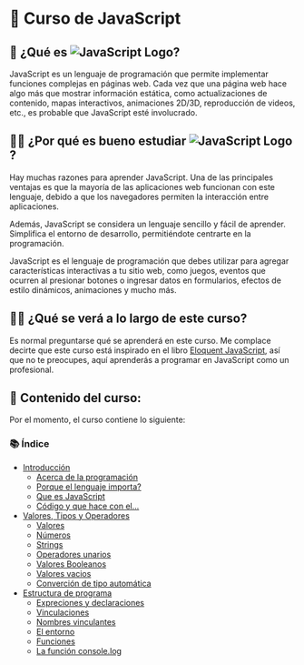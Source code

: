 # 📖 Curso de JavaScript

## 🤔 ¿Qué es ![JavaScript Logo](https://img.shields.io/badge/JavaScript-F7DF1E?style=flat&logo=javascript&logoColor=white)?

JavaScript es un lenguaje de programación que permite implementar funciones complejas en páginas web. Cada vez que una página web hace algo más que mostrar información estática, como actualizaciones de contenido, mapas interactivos, animaciones 2D/3D, reproducción de videos, etc., es probable que JavaScript esté involucrado.

## 🤷‍♂️ ¿Por qué es bueno estudiar ![JavaScript Logo](https://img.shields.io/badge/JavaScript-F7DF1E?style=flat&logo=javascript&logoColor=white)?

Hay muchas razones para aprender JavaScript. Una de las principales ventajas es que la mayoría de las aplicaciones web funcionan con este lenguaje, debido a que los navegadores permiten la interacción entre aplicaciones.

Además, JavaScript se considera un lenguaje sencillo y fácil de aprender. Simplifica el entorno de desarrollo, permitiéndote centrarte en la programación.

JavaScript es el lenguaje de programación que debes utilizar para agregar características interactivas a tu sitio web, como juegos, eventos que ocurren al presionar botones o ingresar datos en formularios, efectos de estilo dinámicos, animaciones y mucho más.

## 🧑‍💻 ¿Qué se verá a lo largo de este curso?

Es normal preguntarse qué se aprenderá en este curso. Me complace decirte que este curso está inspirado en el libro [Eloquent JavaScript](https://eloquentjs-es.thedojo.mx/Eloquent_JavaScript.pdf), así que no te preocupes, aquí aprenderás a programar en JavaScript como un profesional.

## 📁 Contenido del curso:

Por el momento, el curso contiene lo siguiente:

### 📚 Índice

- [Introducción](0-%20Introducci%C3%B3n/README.md)
  - [Acerca de la programación](0-%20Introducci%C3%B3n/Acerca%20de%20la%20programaci%C3%B3n/README.md)
  - [Porque el lenguaje importa?](0-%20Introducci%C3%B3n/Porque%20el%20lenguaje%20importa/README.md)
  - [Que es JavaScript](0-%20Introducci%C3%B3n/Que%20es%20JavaScript/README.md)
  - [Código y que hace con el...](0-%20Introducci%C3%B3n/Codigo%20y%20que%20hacer%20con%20el/README.md)
- [Valores, Tipos y Operadores](1.-%20Valores%2CTipos%20y%20Operadores/README.md)
  - [Valores](1.-%20Valores%2CTipos%20y%20Operadores/Valores/README.md)
  - [Números](1.-%20Valores%2CTipos%20y%20Operadores/N%C3%BAmeros/README.md)
  - [Strings](1.-%20Valores%2CTipos%20y%20Operadores/Strings/README.md)
  - [Operadores unarios](1.-%20Valores%2CTipos%20y%20Operadores/Operadores%20Unarios/README.md)
  - [Valores Booleanos](1.-%20Valores%2CTipos%20y%20Operadores/Valores%20booleanos/README.md)
  - [Valores vacios](1.-%20Valores%2CTipos%20y%20Operadores/Valores%20vacios/README.md)
  - [Converción de tipo automática](1.-%20Valores%2CTipos%20y%20Operadores/Converci%C3%B3n%20de%20tipo%20automatica/README.md)
- [Estructura de programa](2.-%20Estrutura%20de%20programa/README.md)
  - [Expreciones y declaraciones](2.-%20Estrutura%20de%20programa/Expreciones%20y%20declaraciones/README.md)
  - [Vinculaciones](2.-%20Estrutura%20de%20programa/Vinculaciones/README.md)
  - [Nombres vinculantes](2.-%20Estrutura%20de%20programa/Nombres%20vinculantes/README.md)
  - [El entorno](2.-%20Estrutura%20de%20programa/El%20entorno/README.md)
  - [Funciones](2.-%20Estrutura%20de%20programa/Funciones/README.md)
  - [La función console.log](2.-%20Estrutura%20de%20programa/Console.log/README.md)